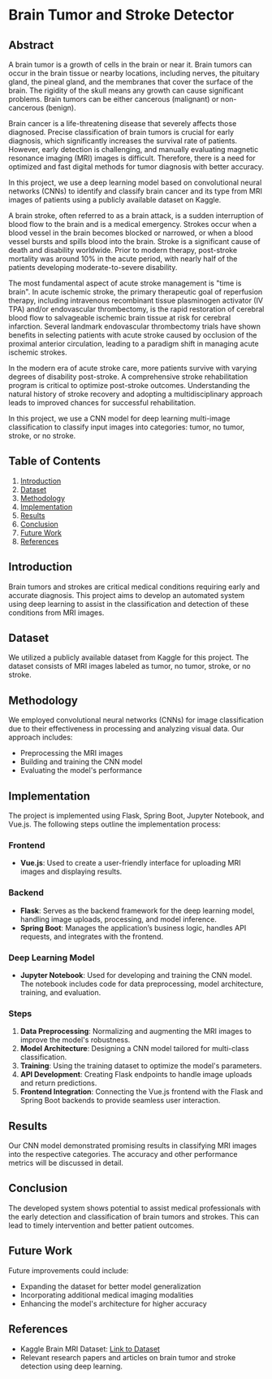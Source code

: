 # Brain Tumor and Stroke Detector

## Abstract

A brain tumor is a growth of cells in the brain or near it. Brain tumors can occur in the brain tissue or nearby locations, including nerves, the pituitary gland, the pineal gland, and the membranes that cover the surface of the brain. The rigidity of the skull means any growth can cause significant problems. Brain tumors can be either cancerous (malignant) or non-cancerous (benign).

Brain cancer is a life-threatening disease that severely affects those diagnosed. Precise classification of brain tumors is crucial for early diagnosis, which significantly increases the survival rate of patients. However, early detection is challenging, and manually evaluating magnetic resonance imaging (MRI) images is difficult. Therefore, there is a need for optimized and fast digital methods for tumor diagnosis with better accuracy.

In this project, we use a deep learning model based on convolutional neural networks (CNNs) to identify and classify brain cancer and its type from MRI images of patients using a publicly available dataset on Kaggle.

A brain stroke, often referred to as a brain attack, is a sudden interruption of blood flow to the brain and is a medical emergency. Strokes occur when a blood vessel in the brain becomes blocked or narrowed, or when a blood vessel bursts and spills blood into the brain. Stroke is a significant cause of death and disability worldwide. Prior to modern therapy, post-stroke mortality was around 10% in the acute period, with nearly half of the patients developing moderate-to-severe disability.

The most fundamental aspect of acute stroke management is "time is brain". In acute ischemic stroke, the primary therapeutic goal of reperfusion therapy, including intravenous recombinant tissue plasminogen activator (IV TPA) and/or endovascular thrombectomy, is the rapid restoration of cerebral blood flow to salvageable ischemic brain tissue at risk for cerebral infarction. Several landmark endovascular thrombectomy trials have shown benefits in selecting patients with acute stroke caused by occlusion of the proximal anterior circulation, leading to a paradigm shift in managing acute ischemic strokes.

In the modern era of acute stroke care, more patients survive with varying degrees of disability post-stroke. A comprehensive stroke rehabilitation program is critical to optimize post-stroke outcomes. Understanding the natural history of stroke recovery and adopting a multidisciplinary approach leads to improved chances for successful rehabilitation.

In this project, we use a CNN model for deep learning multi-image classification to classify input images into categories: tumor, no tumor, stroke, or no stroke.

## Table of Contents
1. [Introduction](#introduction)
2. [Dataset](#dataset)
3. [Methodology](#methodology)
4. [Implementation](#implementation)
5. [Results](#results)
6. [Conclusion](#conclusion)
7. [Future Work](#future-work)
8. [References](#references)

## Introduction
Brain tumors and strokes are critical medical conditions requiring early and accurate diagnosis. This project aims to develop an automated system using deep learning to assist in the classification and detection of these conditions from MRI images.

## Dataset
We utilized a publicly available dataset from Kaggle for this project. The dataset consists of MRI images labeled as tumor, no tumor, stroke, or no stroke.

## Methodology
We employed convolutional neural networks (CNNs) for image classification due to their effectiveness in processing and analyzing visual data. Our approach includes:
- Preprocessing the MRI images
- Building and training the CNN model
- Evaluating the model's performance

## Implementation
The project is implemented using Flask, Spring Boot, Jupyter Notebook, and Vue.js. The following steps outline the implementation process:

### Frontend
- **Vue.js**: Used to create a user-friendly interface for uploading MRI images and displaying results.

### Backend
- **Flask**: Serves as the backend framework for the deep learning model, handling image uploads, processing, and model inference.
- **Spring Boot**: Manages the application’s business logic, handles API requests, and integrates with the frontend.

### Deep Learning Model
- **Jupyter Notebook**: Used for developing and training the CNN model. The notebook includes code for data preprocessing, model architecture, training, and evaluation.

### Steps
1. **Data Preprocessing**: Normalizing and augmenting the MRI images to improve the model's robustness.
2. **Model Architecture**: Designing a CNN model tailored for multi-class classification.
3. **Training**: Using the training dataset to optimize the model's parameters.
4. **API Development**: Creating Flask endpoints to handle image uploads and return predictions.
5. **Frontend Integration**: Connecting the Vue.js frontend with the Flask and Spring Boot backends to provide seamless user interaction.

## Results
Our CNN model demonstrated promising results in classifying MRI images into the respective categories. The accuracy and other performance metrics will be discussed in detail.

## Conclusion
The developed system shows potential to assist medical professionals with the early detection and classification of brain tumors and strokes. This can lead to timely intervention and better patient outcomes.

## Future Work
Future improvements could include:
- Expanding the dataset for better model generalization
- Incorporating additional medical imaging modalities
- Enhancing the model's architecture for higher accuracy

## References
- Kaggle Brain MRI Dataset: [Link to Dataset](https://www.kaggle.com/datasets/br35h/brain-tumor-detection)
- Relevant research papers and articles on brain tumor and stroke detection using deep learning.
